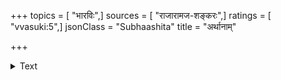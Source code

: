 +++
topics = [ "भारविः",]
sources = [ "राजारामज-शङ्करः",]
ratings = [ "vvasuki:5",]
jsonClass = "Subhaashita"
title = "अर्थानाम्"

+++

<details><summary>Text</summary>

अर्थानां गौरवायाभूद्भारविश्चित्रमत्र किम् ।  
भजन्ति लघुतामर्थाः प्रायो भारविवर्जिताः (भार-विवर्जिताः) ॥
</details>
